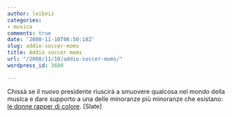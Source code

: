 ```yaml
---
author: leibniz
categories:
- musica
comments: true
date: '2008-11-10T06:50:18Z'
slug: addio-soccer-moms
title: Addio soccer moms
url: "/2008/11/10/addio-soccer-moms/"
wordpress_id: 3600

---
```

Chissà se il nuovo presidente riuscirà a smuovere qualcosa nel mondo della musica e dare supporto a una delle minoranze più minoranze che esistano: [le donne rapper di colore](https://www.slate.com/id/2203360/?from=rss). [Slate]

